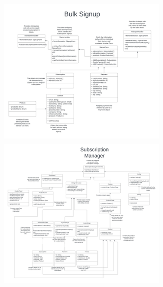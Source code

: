 ![bulkSignupDiagram](./images/BulkSignupUML.jpeg)

![subscriptionManagerDiagram](./images/SubscriptionManagerUML.jpeg)
